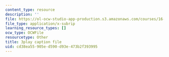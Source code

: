 ```yaml
---
content_type: resource
description: ''
file: https://ol-ocw-studio-app-production.s3.amazonaws.com/courses/16-687-private-pilot-ground-school-january-iap-2019/cd38ea55905ed590d93e473b2f393995_kiCNa95DnnE.srt
file_type: application/x-subrip
learning_resource_types: []
ocw_type: OCWFile
resourcetype: Other
title: 3play caption file
uid: cd38ea55-905e-d590-d93e-473b2f393995
---
```

